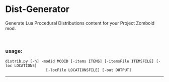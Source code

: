 # Dist-Generator
Generate Lua Procedural Distributions content for your Project Zomboid mod.

<br>


### usage: 
```
distrib.py [-h] -modid MODID [-items ITEMS] [-itemsFile ITEMSFILE] [-loc LOCATIONS]
                  [-locFile LOCATIONSFILE] [-out OUTPUT]
```

-----

